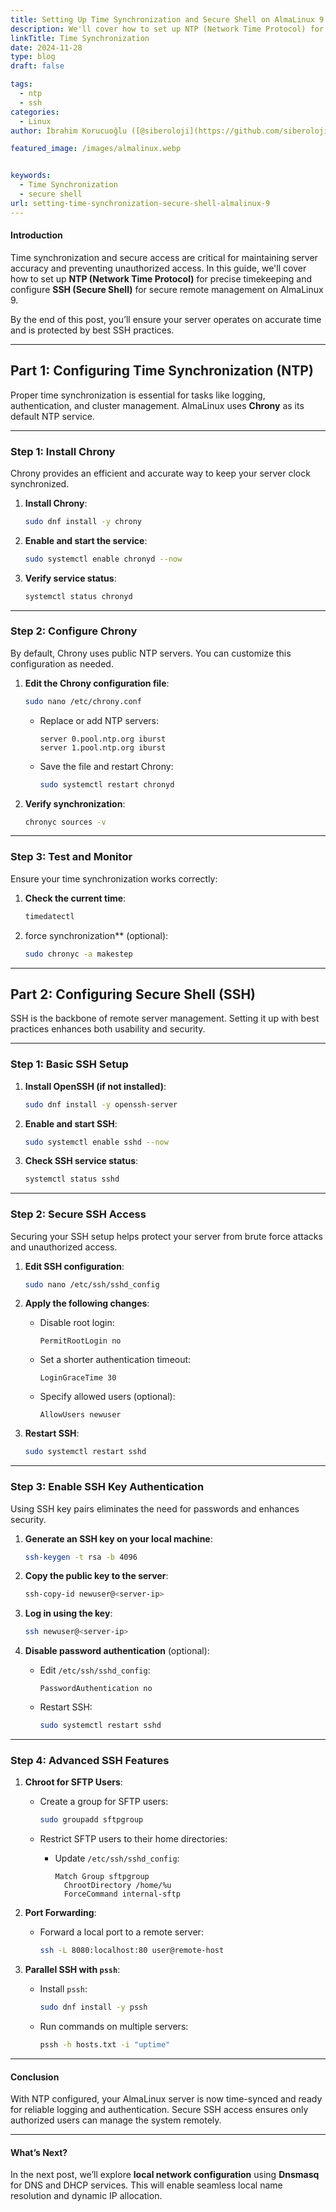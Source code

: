 ```yaml
---
title: Setting Up Time Synchronization and Secure Shell on AlmaLinux 9
description: We'll cover how to set up NTP (Network Time Protocol) for precise timekeeping and configure SSH (Secure Shell) for secure remote management on AlmaLinux 9.
linkTitle: Time Synchronization
date: 2024-11-28
type: blog
draft: false

tags:
  - ntp
  - ssh
categories:
  - Linux
author: İbrahim Korucuoğlu ([@siberoloji](https://github.com/siberoloji))

featured_image: /images/almalinux.webp


keywords:
  - Time Synchronization
  - secure shell
url: setting-time-synchronization-secure-shell-almalinux-9
---
```

#### **Introduction**

Time synchronization and secure access are critical for maintaining server accuracy and preventing unauthorized access. In this guide, we'll cover how to set up **NTP (Network Time Protocol)** for precise timekeeping and configure **SSH (Secure Shell)** for secure remote management on AlmaLinux 9.

By the end of this post, you’ll ensure your server operates on accurate time and is protected by best SSH practices.

---

## **Part 1: Configuring Time Synchronization (NTP)**

Proper time synchronization is essential for tasks like logging, authentication, and cluster management. AlmaLinux uses **Chrony** as its default NTP service.

---

### **Step 1: Install Chrony**

Chrony provides an efficient and accurate way to keep your server clock synchronized.

1. **Install Chrony**:

   ```bash
   sudo dnf install -y chrony
   ```

2. **Enable and start the service**:

   ```bash
   sudo systemctl enable chronyd --now
   ```

3. **Verify service status**:

   ```bash
   systemctl status chronyd
   ```

---

### **Step 2: Configure Chrony**

By default, Chrony uses public NTP servers. You can customize this configuration as needed.

1. **Edit the Chrony configuration file**:

   ```bash
   sudo nano /etc/chrony.conf
   ```

   - Replace or add NTP servers:

     ```plaintext
     server 0.pool.ntp.org iburst
     server 1.pool.ntp.org iburst
     ```

   - Save the file and restart Chrony:

     ```bash
     sudo systemctl restart chronyd
     ```

2. **Verify synchronization**:

   ```bash
   chronyc sources -v
   ```

---

### **Step 3: Test and Monitor**

Ensure your time synchronization works correctly:

1. **Check the current time**:

   ```bash
   timedatectl
   ```

2. force synchronization** (optional):

   ```bash
   sudo chronyc -a makestep
   ```

---

## **Part 2: Configuring Secure Shell (SSH)**

SSH is the backbone of remote server management. Setting it up with best practices enhances both usability and security.

---

### **Step 1: Basic SSH Setup**

1. **Install OpenSSH (if not installed)**:

   ```bash
   sudo dnf install -y openssh-server
   ```

2. **Enable and start SSH**:

   ```bash
   sudo systemctl enable sshd --now
   ```

3. **Check SSH service status**:

   ```bash
   systemctl status sshd
   ```

---

### **Step 2: Secure SSH Access**

Securing your SSH setup helps protect your server from brute force attacks and unauthorized access.

1. **Edit SSH configuration**:

   ```bash
   sudo nano /etc/ssh/sshd_config
   ```

2. **Apply the following changes**:
   - Disable root login:

     ```plaintext
     PermitRootLogin no
     ```

   - Set a shorter authentication timeout:

     ```plaintext
     LoginGraceTime 30
     ```

   - Specify allowed users (optional):

     ```plaintext
     AllowUsers newuser
     ```

3. **Restart SSH**:

   ```bash
   sudo systemctl restart sshd
   ```

---

### **Step 3: Enable SSH Key Authentication**

Using SSH key pairs eliminates the need for passwords and enhances security.

1. **Generate an SSH key on your local machine**:

   ```bash
   ssh-keygen -t rsa -b 4096
   ```

2. **Copy the public key to the server**:

   ```bash
   ssh-copy-id newuser@<server-ip>
   ```

3. **Log in using the key**:

   ```bash
   ssh newuser@<server-ip>
   ```

4. **Disable password authentication** (optional):
   - Edit `/etc/ssh/sshd_config`:

     ```plaintext
     PasswordAuthentication no
     ```

   - Restart SSH:

     ```bash
     sudo systemctl restart sshd
     ```

---

### **Step 4: Advanced SSH Features**

1. **Chroot for SFTP Users**:
   - Create a group for SFTP users:

     ```bash
     sudo groupadd sftpgroup
     ```

   - Restrict SFTP users to their home directories:
     - Update `/etc/ssh/sshd_config`:

       ```plaintext
       Match Group sftpgroup
         ChrootDirectory /home/%u
         ForceCommand internal-sftp
       ```

2. **Port Forwarding**:
   - Forward a local port to a remote server:

     ```bash
     ssh -L 8080:localhost:80 user@remote-host
     ```

3. **Parallel SSH with `pssh`**:
   - Install `pssh`:

     ```bash
     sudo dnf install -y pssh
     ```

   - Run commands on multiple servers:

     ```bash
     pssh -h hosts.txt -i "uptime"
     ```

---

#### **Conclusion**

With NTP configured, your AlmaLinux server is now time-synced and ready for reliable logging and authentication. Secure SSH access ensures only authorized users can manage the system remotely.

---

#### **What’s Next?**

In the next post, we’ll explore **local network configuration** using **Dnsmasq** for DNS and DHCP services. This will enable seamless local name resolution and dynamic IP allocation.
